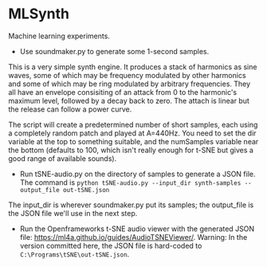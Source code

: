 # MLSynth

Machine learning experiments.

* Use soundmaker.py to generate some 1-second samples. 

This is a very simple synth engine. It produces a stack of harmonics as sine waves, some of which may be frequency modulated by other harmonics and some of which may be ring modulated by arbitrary frequencies. They all have an envelope consisiting of an attack from 0 to the harmonic's maximum level, followed by a decay back to zero. The attach is linear but the release can follow a power curve.

The script will create a predetermined number of short samples, each using a completely random patch and played at A=440Hz. You need to set the dir variable at the top to something suitable, and the numSamples variable near the bottom (defaults to 100, which isn't really enough for t-SNE but gives a good range of available sounds). 

* Run tSNE-audio.py on the directory of samples to generate a JSON file. The command is `python tSNE-audio.py --input_dir synth-samples --output_file out-tSNE.json`

The input_dir is wherever soundmaker.py put its samples; the output_file is the JSON file we'll use in the next step.

* Run the Openframeworks t-SNE audio viewer with the generated JSON file: https://ml4a.github.io/guides/AudioTSNEViewer/. Warning: In the version committed here, the JSON file is hard-coded to `C:\Programs\tSNE\out-tSNE.json`.

